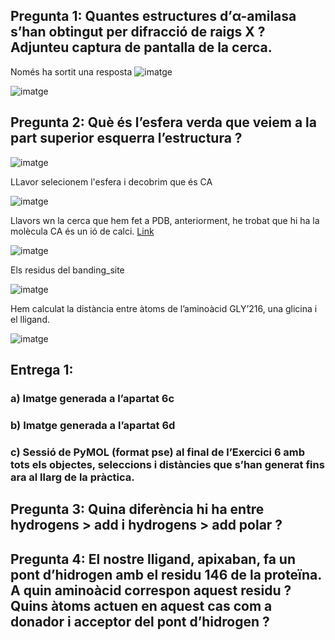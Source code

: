 ## Pregunta 1: Quantes estructures d’α-amilasa s’han obtingut per difracció de raigs X ? Adjunteu captura de pantalla de la cerca.

Només ha sortit una resposta
![imatge](https://github.com/mmonpeat/Python/assets/115364869/f62b8e95-f093-4632-a964-8aa36f672308)

![imatge](https://github.com/mmonpeat/Python/assets/115364869/a944b5c2-2b45-433d-8d6e-e1b3e57d8f86)

## Pregunta 2: Què és l’esfera verda que veiem a la part superior esquerra l’estructura ?

![imatge](https://github.com/mmonpeat/Python/assets/115364869/e75f928a-6929-405b-ac1b-c3003a518c73)

LLavor selecionem l'esfera i decobrim que és CA

![imatge](https://github.com/mmonpeat/Python/assets/115364869/60547287-63a6-44b5-858a-da03eef5b124)

Llavors wn la cerca que hem fet a PDB, anteriorment, he trobat que hi ha la molècula CA és un ió de calci. [Link](https://www.rcsb.org/structure/2P16)

![imatge](https://github.com/mmonpeat/Python/assets/115364869/73a9973b-8e21-4bf7-bc8c-afef869f513a)

Els residus del banding_site

![imatge](https://github.com/mmonpeat/Python/assets/115364869/6e4b5eff-a4e3-4ae3-b65c-8f480ea3c4a5)

Hem calculat la distància entre àtoms de l’aminoàcid GLY’216, una glicina i el
lligand.

![imatge](https://github.com/mmonpeat/Python/assets/115364869/4083c4d5-acc0-42b9-a359-1a7fa261cb46)

## Entrega 1:
### a) Imatge generada a l’apartat 6c

### b) Imatge generada a l’apartat 6d

### c) Sessió de PyMOL (format pse) al final de l’Exercici 6 amb tots els objectes, seleccions i distàncies que s’han generat fins ara al llarg de la pràctica.

## Pregunta 3: Quina diferència hi ha entre hydrogens > add i hydrogens > add polar ?

## Pregunta 4: El nostre lligand, apixaban, fa un pont d’hidrogen amb el residu 146 de la proteïna. A quin aminoàcid correspon aquest residu ? Quins àtoms actuen en aquest cas com a donador i acceptor del pont d’hidrogen ?
